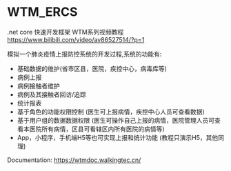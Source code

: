# WTM_ERCS

.net core 快速开发框架 WTM系列视频教程
https://www.bilibili.com/video/av86527514/?p=1

模拟一个肺炎疫情上报防控系统的开发过程,系统的功能有:
- 基础数据的维护(省市区县，医院，疾控中心，病毒库等)
- 病例上报
- 病例接触者维护
- 病例及其接触者回访/追踪
- 统计报表
- 基于角色的功能权限控制 (医生可上报病情，疾控中心人员可查看数据)
- 基于用户组的数据数据权限 (医生可操作自己上报的病情，医院管理人员可查看本医院所有病情，区县可看辖区内所有医院的病情等)
- App，小程序，手机端H5等也可实现上报和统计功能 (教程只演示H5，其他同理)



Documentation:
https://wtmdoc.walkingtec.cn/

